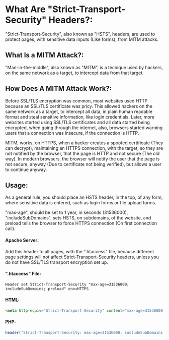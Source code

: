 # What Are "Strict-Transport-Security" Headers?:
"Strict-Transport-Security", also known as "HSTS", headers, are used to protect pages, with sensitive data inputs (Like forms), from MITM attacks.

## What Is a MITM Attack?:
"Man-in-the-middle", also known as "MITM", is a tecnique used by hackers, on the same network as a target, to intercept data from that target.

## How Does A MITM Attack Work?:
Before SSL/TLS encryption was common, most websites used HTTP because an SSL/TLS certificate was pricy. This allowed hackers on the same network as a target, to intercept all data, in plain human readable format and steal sensitive information, like login credentials. Later, more websites started using SSL/TLS certificates and all data started being encrypted, when going through the internet, also, browsers started warning users that a connection was insecure, if the connection is HTTP.

MITM, works, on HTTPS, when a hacker creates a spoofed certificate (They can decrypt), maintaining an HTTPS connection, with the target, so they are not notified by the browser, that the page is HTTP and not secure (The old way). In modern browsers, the browser will notify the user that the page is not secure, anyway (Due to certificate not being verified), but allows a user to continue anyway.

## Usage:
As a general rule, you should place an HSTS header, in the top, of any form, where sensitive data is entered, such as login forms or file upload forms.

"max-age", should be set to 1 year, in seconds (31536000), "includeSubDomains", sets HSTS, on subdomains, of the website, and preload tells the browser to force HTTPS connection (On first connection call).

#### Apache Server:
Add this header to all pages, with the ".htaccess" file, because different page settings will not affect Strict-Transport-Security headers, unless you do not have SSL/TLS transport encryption set up.

#### ".htaccess" File:
`Header set Strict-Transport-Security "max-age=31536000; includeSubDomains; preload" env=HTTPS`

#### HTML:

```html
<meta http-equiv="Strict-Transport-Security" content="max-age=31536000; includeSubDomains; preload"/>
```

#### PHP:
```php
header("Strict-Transport-Security: max-age=31536000; includeSubDomains; preload");
```
